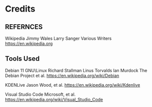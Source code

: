 # Credits
## REFERNCES
Wikipedia
   Jimmy Wales 
   Larry Sanger
   Various Writers
   https://en.wikipedia.org

## Tools Used
Debian 11 GNU\Linux 
   Richard Stallman
   Linus Torvalds
   Ian Murdock
   The Debian Project
   et al.
   https://en.wikipedia.org/wiki/Debian

KDENLive
   Jason Wood, et al.
   https://en.wikipedia.org/wiki/Kdenlive

Visual Studio Code
   Microsoft, et al.
   https://en.wikipedia.org/wiki/Visual_Studio_Code